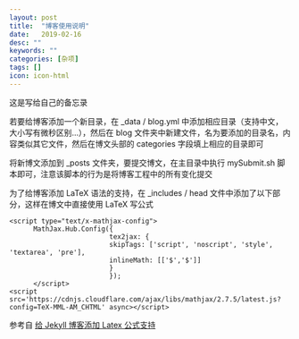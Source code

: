 ```yaml
---
layout: post
title:  "博客使用说明"
date:   2019-02-16
desc: ""
keywords: ""
categories: [杂项]
tags: []
icon: icon-html
---
```


这是写给自己的备忘录

若要给博客添加一个新目录，在 _data / blog.yml 中添加相应目录（支持中文，大小写有微秒区别...），然后在 blog 文件夹中新建文件，名为要添加的目录名，内容类似其它文件，然后在博文头部的 categories 字段填上相应的目录即可

将新博文添加到 _posts 文件夹，要提交博文，在主目录中执行 mySubmit.sh 脚本即可，注意该脚本的行为是将博客工程中的所有变化提交

为了给博客添加 LaTeX 语法的支持，在 _includes / head 文件中添加了以下部分，这样在博文中直接使用 LaTeX 写公式

```
<script type="text/x-mathjax-config">
      MathJax.Hub.Config({
                         tex2jax: {
                         skipTags: ['script', 'noscript', 'style', 'textarea', 'pre'],
                         inlineMath: [['$','$']]
                         }
                         });
      </script>
<script src='https://cdnjs.cloudflare.com/ajax/libs/mathjax/2.7.5/latest.js?config=TeX-MML-AM_CHTML' async></script>

```

参考自 [给 Jekyll 博客添加 Latex 公式支持](https://todebug.com/add-eqution-support-in-jekyll/)